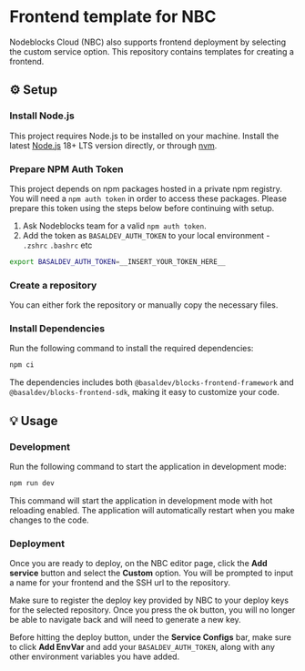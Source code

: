 # Frontend template for NBC

Nodeblocks Cloud (NBC) also supports frontend deployment by selecting the custom service option.
This repository contains templates for creating a frontend.

## ⚙️ Setup

### Install Node.js

This project requires Node.js to be installed on your machine. Install the latest [Node.js](https://nodejs.org/en/download/) 18+ LTS version directly, or through [nvm](https://github.com/nvm-sh/nvm#installing-and-updating).

### Prepare NPM Auth Token

This project depends on npm packages hosted in a private npm registry.
You will need a `npm auth token` in order to access these packages.
Please prepare this token using the steps below before continuing with setup.

1. Ask Nodeblocks team for a valid `npm auth token`.
1. Add the token as `BASALDEV_AUTH_TOKEN` to your local environment - `.zshrc` `.bashrc` etc

```bash
export BASALDEV_AUTH_TOKEN=__INSERT_YOUR_TOKEN_HERE__
```

### Create a repository

You can either fork the repository or manually copy the necessary files.

### Install Dependencies

Run the following command to install the required dependencies:

```bash
npm ci
```

The dependencies includes both `@basaldev/blocks-frontend-framework` and `@basaldev/blocks-frontend-sdk`, making it easy to customize your code.

## 💡 Usage

### Development

Run the following command to start the application in development mode:

```bash
npm run dev
```

This command will start the application in development mode with hot reloading enabled. The application will automatically restart when you make changes to the code.

### Deployment

Once you are ready to deploy, on the NBC editor page, click the **Add service** button and select the **Custom** option. You will be prompted to input a name for your frontend and the SSH url to the repository.

Make sure to register the deploy key provided by NBC to your deploy keys for the selected repository. Once you press the ok button, you will no longer be able to navigate back and will need to generate a new key.

Before hitting the deploy button, under the **Service Configs** bar, make sure to click **Add EnvVar** and add your `BASALDEV_AUTH_TOKEN`, along with any other environment variables you have added.
